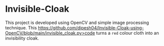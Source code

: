 # Invisible-Cloak
<p>
  This project is developed using OpenCV and simple image processing technique. This <a href>https://github.com/dipesh04/Invisible-Cloak-using-OpenCV/blob/main/invisible_cloak.py>code</a> turns a <code>red</code> colour cloth into an invisibility cloak.

